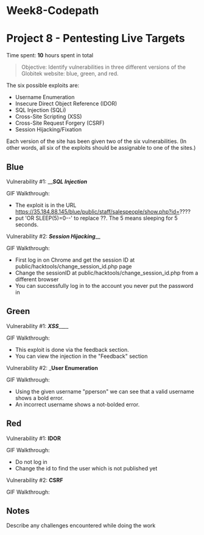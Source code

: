 # Week8-Codepath

# Project 8 - Pentesting Live Targets

Time spent: **10** hours spent in total

> Objective: Identify vulnerabilities in three different versions of the Globitek website: blue, green, and red.

The six possible exploits are:
* Username Enumeration
* Insecure Direct Object Reference (IDOR)
* SQL Injection (SQLi)
* Cross-Site Scripting (XSS)
* Cross-Site Request Forgery (CSRF)
* Session Hijacking/Fixation

Each version of the site has been given two of the six vulnerabilities. (In other words, all six of the exploits should be assignable to one of the sites.)

## Blue

Vulnerability #1: _____SQL Injection___

GIF Walkthrough: 


* The exploit is in the URL https://35.184.88.145/blue/public/staff/salespeople/show.php?id=????
* put 'OR SLEEP(5)=0--' to replace ??. The 5 means sleeping for 5 seconds.

Vulnerability #2: _____Session Hijacking_______

GIF Walkthrough: 

* First log in on Chrome and get the session ID at public/hacktools/change_session_id.php page
* Change the sessionID at public/hacktools/change_session_id.php from a different browser
* You can successfully log in to the account you never put the password in


## Green

Vulnerability #1: _____XSS_________

GIF Walkthrough: 

* This exploit is done via the feedback section.
* You can view the injection in the "Feedback" section

Vulnerability #2: _____User Enumeration____

GIF Walkthrough: 

* Using the given username "pperson" we can see that a valid username shows a bold error.
* An incorrect username shows a not-bolded error.

## Red

Vulnerability #1: ______IDOR______

GIF Walkthrough:

* Do not log in
* Change the id to find the user which is not published yet

Vulnerability #2: ______CSRF______

GIF Walkthrough:

## Notes

Describe any challenges encountered while doing the work
